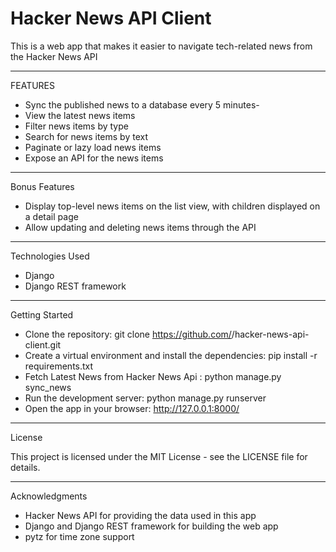 
# Hacker News API Client

This is a web app that makes it easier to navigate tech-related news from the Hacker News API

-----------------------------------------------------

FEATURES <br>

- Sync the published news to a database every 5 minutes-
- View the latest news items
- Filter news items by type
- Search for news items by text
- Paginate or lazy load news items
- Expose an API for the news items

------------------------------------------

Bonus Features <br>

- Display top-level news items on the list view, with children displayed on a detail page
- Allow updating and deleting news items through the API

---------------------------------------------------------------

Technologies Used <br>

- Django
- Django REST framework

-------------------------------------------------------------------

Getting Started <br>

- Clone the repository: git clone <https://github.com/><your-username>/hacker-news-api-client.git
- Create a virtual environment and install the dependencies: pip install -r requirements.txt
- Fetch Latest News from Hacker News Api : python manage.py sync_news
- Run the development server: python manage.py runserver
- Open the app in your browser: <http://127.0.0.1:8000/>
---------------------------------

License <br>

This project is licensed under the MIT License - see the LICENSE file for details.

--------------------------------------------

Acknowledgments <br>

- Hacker News API for providing the data used in this app
- Django and Django REST framework for building the web app
- pytz for time zone support
